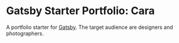 # Gatsby Starter Portfolio: Cara

A portfolio starter for [Gatsby](https://www.gatsbyjs.org/). The target audience are designers and photographers.
